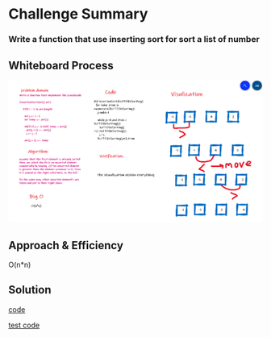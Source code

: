 # Challenge Summary

### Write a function that use inserting sort for sort a list of number

## Whiteboard Process

![insertion Sort](../../../imgs/insertionSort.png)

## Approach & Efficiency

O(n\*n)

## Solution

[code](https://github.com/amarh-ayman/401_data-structures-and-algorithms/tree/main/Data-Structures/Sorting/sorting/Data-Structures/Sorting/sorting/insertionSort.py)

[test code](https://github.com/amarh-ayman/401_data-structures-and-algorithms/blob/main/Data-Structures/Sorting/tests/test_insertionSort.py)

